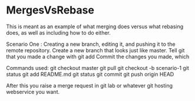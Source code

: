 # MergesVsRebase
This is meant as an example of what merging does versus what rebasing does, as well as including how to do either.

Scenario One : Creating a new branch, editing it, and pushing it to the remote repository.
                Create a new branch that looks just like master.
                Tell git that you made a change with git add
                Commit the changes you made, which 

Commands used:
git checkout master
git pull
git checkout -b scenario-1
git status
git add README.md
git status
git commit
git push origin HEAD

After this you raise a merge request in git lab or whatever git hosting webservice you want.